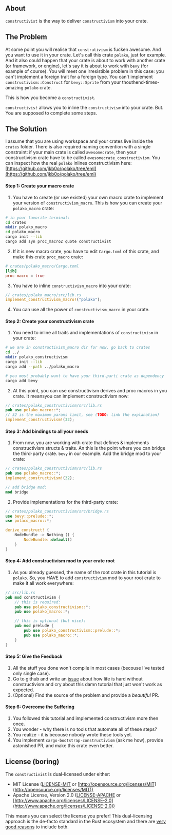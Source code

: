 ## About

`constructivist` is the way to deliver `constructivism` into your crate.

## The Problem

At some point you will realise that `construtivism` is fucken awesome. And you want to use it in your crate. Let's call this crate `polako`, just for example. And it also could happen that your crate is about to work with another crate (or framework, or engine), let's say it is about to work with `bevy` (for example of course). You will meet one irresistible problem in this case: you can't implement a foreign trait for a foreign type. You can't implement `constructivism::Construct` for `bevy::Sprite` from your thouthend-times-amazing `polako` crate.

This is how you become a `constructivist`.

`constructivis`*`t`* allows you to inline the `constructivis`*`m`* into your crate. But. You are supposed to complete some steps.

## The Solution

I assume that you are using workspace and your crates live inside the `crates` folder. There is also required naming convention with a single constraint: if your main crate is called `awesomecrate`, then your constructivism crate have to be called `awesomecrate_constructivism`. You can inspect how the real `polako` inlines constructivism here: [https://github.com/jkb0o/polako/tree/eml](https://github.com/jkb0o/polako/tree/eml)

#### Step 1: Create your macro crate

1. You have to create (or use existed) your own macro crate to implement your version of `constructivism_macro`. This is how you can create your `polako_macro` crate:

```bash
# in your favorite terminal:
cd crates
mkdir polako_macro
cd polako_macro
cargo init --lib
cargo add syn proc_macro2 quote constructivist
```

2. If it is new macro crate, you have to edit `Cargo.toml` of this crate, and make this crate `proc_macro` crate:
```toml
# crates/polako_macro/Cargo.toml
[lib]
proc-macro = true
```

3. You have to inline `constructivism_macro` into your crate:
```rust
// crates/polako_macro/src/lib.rs
implement_constructivism_macro!("polako");
```

4. You can use all the power of `constructivism_macro` in your crate.

#### Step 2: Create your constructivism crate

1. You need to inline all traits and implementations of `constructivism` in your crate:

```bash
# we are in constructivism_macro dir for now, go back to crates
cd ../
mkdir polako_constructivism
cargo init --lib
cargo add --path ../polako_macro

# you most probably want to have your third-parti crate as dependency
cargo add bevy
```

2. At this point, you can use constructivism derives and proc macros in you crate. It meansyou can implement constructivism now:

```rust
// crates/polako_constructivism/src/lib.rs
pub use polako_macro::*;
// 32 is the maximum params limit, see (TODO: link the explanation)
implement_constructivism!(32);
```

#### Step 3: Add bindings to all your needs

1. From now, you are working with crate that defines & implements constructivism structs & traits. An this is the point where you can bridge the third-party crate. `bevy` in our example. Add the bridge mod to your crate:

```rust
// crates/polako_constructivism/src/lib.rs
pub use polako_macro::*;
implement_constructivism!(32);

// add bridge mod:
mod bridge
```

2. Provide implementations for the third-party crate:

```rust
// crates/polako_constructivism/src/bridge.rs
use bevy::prelude::*;
use polaco_macro::*;

derive_construct! {
    NodeBundle -> Nothing () {
        NodeBundle::default()
    }
}
```

#### Step 4: Add constructivism mod to your crate root

1. As you already guessed, the name of the root crate in this tutorial is `polako`. So, you HAVE to add `constructivism` mod to your root crate to make it all work everywhere:

```rust
// src/lib.rs
pub mod constructivism {
    // this is required:
    pub use polako_constructivism::*;
    pub use polako_macro::*;

    // this is optional (but nice):
    pub mod prelude {
        pub use polako_constructivism::prelude::*;
        pub use polako_macro::*;
    }
}
```

#### Step 5: Give the Feedback

1. All the stuff you done won't compile in most cases (becouse I've tested only single case). 
2. Go to github and write an [issue](https://github.com/jkb0o/polako/issues) about how life is hard without constructivism and cry about this damn tutorial that just won't work as expected.
3. (Optional) Find the source of the problem and provide a *beautiful* PR.

#### Step 6: Overcome the Suffering

1. You followed this tutorial and implemented constructivism more then once.
2. You wonder - why there is no tools that automate all of these steps?
3. You realize - it is becouse nobody wrote these tools yet.
4. You implement `cargo-bootstrap-constructivism` (ask me how), provide astonished PR, and make this crate even better.

## License (boring)

The `constructivist` is dual-licensed under either:

- MIT License ([LICENSE-MIT](LICENSE-MIT) or [http://opensource.org/licenses/MIT](http://opensource.org/licenses/MIT))
- Apache License, Version 2.0 ([LICENSE-APACHE](LICENSE-APACHE) or [http://www.apache.org/licenses/LICENSE-2.0](http://www.apache.org/licenses/LICENSE-2.0))

This means you can select the license you prefer!
This dual-licensing approach is the de-facto standard in the Rust ecosystem and there are [very good reasons](https://github.com/bevyengine/bevy/issues/2373) to include both.